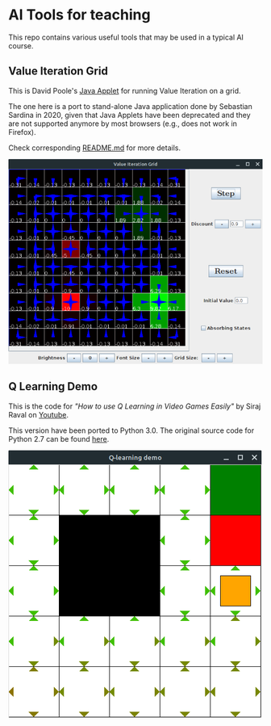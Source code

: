 # AI Tools for teaching

This repo contains various useful tools that may be used in a typical AI course.

## Value Iteration Grid

This is David Poole's [Java Applet](https://www.cs.ubc.ca/~poole/demos/mdp/vi.html) for running Value Iteration on a grid.
 
The one here is a port to stand-alone Java application done by Sebastian Sardina in 2020, given that Java Applets have been deprecated and they are not supported anymore by most browsers (e.g., does not work in Firefox).

Check corresponding [README.md](value-iteration/README.md) for more details.

![[]](value_iteration/screenshot.png)

## Q Learning Demo

This is the code for _"How to use Q Learning in Video Games Easily"_ by Siraj Raval on [Youtube](https://youtu.be/A5eihauRQvo).

This version have been ported to Python 3.0. The original source code for Python 2.7 can be found [here](https://github.com/erilyth/Q-Learning-on-Mazes).

![screenshot](q_learning_demo/screenshot.png)
